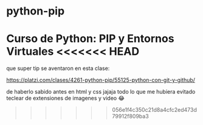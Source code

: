 # python-pip
Curso de Python: PIP y Entornos Virtuales
<<<<<<< HEAD
=======

que super tip se aventaron en esta clase:

https://platzi.com/clases/4261-python-pip/55125-python-con-git-y-github/

de haberlo sabido antes en html y css jajaja todo lo que me hubiera evitado teclear de extensiones de imagenes y video 😂
>>>>>>> 056e1f4c350c21d8a4cfc2ed473d79912f809ba3
